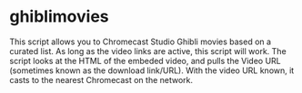 # ghiblimovies
This script allows you to Chromecast Studio Ghibli movies based on a curated list. As long as the video links are active, this script will work.
The script looks at the HTML of the embeded video, and pulls the Video URL (sometimes known as the download link/URL). With the video URL known, it casts to the nearest Chromecast on the network.
